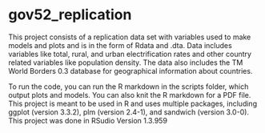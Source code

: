 # gov52_replication

This project consists of a replication data set with variables used to make models and plots and is in the form of Rdata and .dta. Data includes variables like total, rural, and urban electrification rates and other country related variables like population density. The data also includes the TM World Borders 0.3 database for geographical information about countries. 

To run the code, you can run the R markdown in the scripts folder, which output plots and models. You can also knit the R markdown for a PDF file. This project is meant to be used in R and uses multiple packages, including ggplot (version 3.3.2), plm (version 2.4-1), and sandwich (version 3.0-0). This project was done in RSudio Version 1.3.959